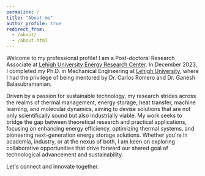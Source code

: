 ```yaml
---
permalink: /
title: "About me"
author_profile: true
redirect_from: 
  - /about/
  - /about.html
---
```


Welcome to my professional profile! I am a Post-doctoral Research Associate at [Lehigh University Energy Research Center](https://www.lehigh.edu/energy/). In December 2023, I completed my Ph.D. in Mechanical Engineering at [Lehigh University](https://www2.lehigh.edu/), where I had the privilege of being mentored by Dr. Carlos Romero and Dr. Ganesh Balasubramanian. 

Driven by a passion for sustainable technology, my research strides across the realms of thermal management, energy storage, heat transfer, machine learning, and molecular dynamics, aiming to devise solutions that are not only scientifically sound but also industrially viable. My work seeks to bridge the gap between theoretical research and practical applications, focusing on enhancing energy efficiency, optimizing thermal systems, and pioneering next-generation energy storage solutions. Whether you're in academia, industry, or at the nexus of both, I am keen on exploring collaborative opportunities that drive forward our shared goal of technological advancement and sustainability.

Let's connect and innovate together.



<!---
For more details of my background, you can find my CV here: [CV]
-->
